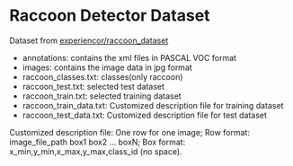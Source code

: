# Raccoon Detector Dataset

Dataset from [experiencor/raccoon_dataset](https://github.com/experiencor/raccoon_dataset)

* annotations: contains the xml files in PASCAL VOC format
* images: contains the image data in jpg format
* raccoon_classes.txt: classes(only raccoon)
* raccoon_test.txt: selected test dataset
* raccoon_train.txt: selected training dataset
* raccoon_train_data.txt: Customized description file for training dataset
* raccoon_test_data.txt: Customized description file for test dataset

Customized description file:
One row for one image;
Row format: image_file_path box1 box2 ... boxN;
Box format: x_min,y_min,x_max,y_max,class_id (no space).
